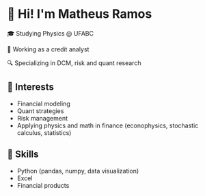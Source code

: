  # 👋 Hi! I'm Matheus Ramos

🎓 Studying Physics @ UFABC  

💼 Working as a credit analyst  

🔍 Specializing in DCM, risk and quant research

## 🧠 Interests
- Financial modeling
- Quant strategies
- Risk management
- Applying physics and math in finance (econophysics, stochastic calculus, statistics)

## 🧰 Skills 
- Python (pandas, numpy, data visualization)
- Excel
- Financial products



<!---
matheus-cmramos/matheus-cmramos is a ✨ special ✨ repository because its `README.md` (this file) appears on your GitHub profile.
You can click the Preview link to take a look at your changes.
--->
